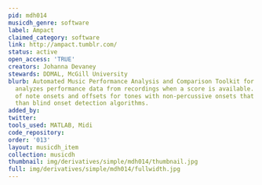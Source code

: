 ```yaml
---
pid: mdh014
musicdh_genre: software
label: Ampact
claimed_category: software
link: http://ampact.tumblr.com/
status: active
open_access: 'TRUE'
creators: Johanna Devaney
stewards: DDMAL, McGill University
blurb: Automated Music Performance Analysis and Comparison Toolkit for MATLAB environment
  analyzes performance data from recordings when a score is available. Provides estimates
  of note onsets and offsets for tones with non-percussive onsets that are more robust
  than blind onset detection algorithms.
added_by: 
twitter: 
tools_used: MATLAB, Midi
code_repository: 
order: '013'
layout: musicdh_item
collection: musicdh
thumbnail: img/derivatives/simple/mdh014/thumbnail.jpg
full: img/derivatives/simple/mdh014/fullwidth.jpg
---
```

